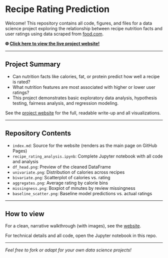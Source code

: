# Recipe Rating Prediction

Welcome! This repository contains all code, figures, and files for a data science project exploring the relationship between recipe nutrition facts and user ratings using data scraped from [food.com](https://www.food.com/).

**🌐 [Click here to view the live project website!](https://kylele3221.github.io/recipe-rating-prediction/)**

---

## Project Summary

- Can nutrition facts like calories, fat, or protein predict how well a recipe is rated?
- What nutrition features are most associated with higher or lower user ratings?
- This project demonstrates basic exploratory data analysis, hypothesis testing, fairness analysis, and regression modeling.

See the [project website](https://kylele3221.github.io/recipe-rating-prediction/) for the full, readable write-up and all visualizations.

---

## Repository Contents

- `index.md`: Source for the website (renders as the main page on GitHub Pages)
- `recipe_rating_analysis.ipynb`: Complete Jupyter notebook with all code and analysis
- `df_head.png`: Preview of the cleaned DataFrame
- `univariate.png`: Distribution of calories across recipes
- `bivariate.png`: Scatterplot of calories vs. rating
- `aggregates.png`: Average rating by calorie bins
- `missingness.png`: Boxplot of minutes by review missingness
- `baseline_scatter.png`: Baseline model predictions vs. actual ratings

---

## How to view

For a clean, narrative walkthrough (with images), see the [website](https://kylele3221.github.io/recipe-rating-prediction/).

For technical details and all code, open the Jupyter notebook in this repo.

---

*Feel free to fork or adapt for your own data science projects!*
